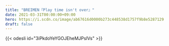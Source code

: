 ```yaml
---
title: "BREIMEN『Play time isn't over』"
date: 2021-03-31T00:00:00+09:00
hero: https://i.scdn.co/image/ab67616d0000b273c448538d1757f9b8e5287129
draft: false
---
```


{{< odesli id="3iPkdoYeYGOJEheMJPslVs" >}}
